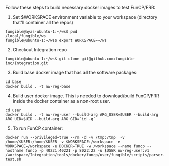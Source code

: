 
Follow these steps to build necessary docker images to test FunCP/FRR:

1. Set $WORKSPACE environment variable to your workspace (directory that'll container all the repos)

```
fungible@ayas-ubuntu-1:~/ws$ pwd
/local/fungible/ws
fungible@ubuntu-1:~/ws$ export WORKSPACE=~/ws
```

2. Checkout Integration repo

```
fungible@ubuntu-1:~/ws$ git clone git@github.com:fungible-inc/Integration.git
```

3. Build base docker image that has all the software packages:

```
cd base
docker build . -t nw-reg-base
```

4. Build user docker image. This is needed to download/build FunCP/FRR inside the docker container as a non-root user.

```
cd user
docker build . -t nw-reg-user --build-arg ARG_USER=$USER --build-arg ARG_UID=$UID --build-arg ARG_GID=`id -g`
```

5. To run FunCP container:
```
docker run --privileged=true --rm -d -v /tmp:/tmp  -v /home/$USER:/home/$USER -v $WORKSPACE:/workspace -e WORKSPACE=/workspace -e DOCKER=TRUE -w /workspace --name funcp --hostname funcp -p 40221:40221 -p 8022:22 -u $USER nw-reg-user:v1 /workspace/Integration/tools/docker/funcp/user/fungible/scripts/parser-test.sh
```

